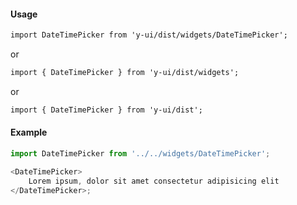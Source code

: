 #### Usage

```markdown
import DateTimePicker from 'y-ui/dist/widgets/DateTimePicker';
```

or

```markdown
import { DateTimePicker } from 'y-ui/dist/widgets';
```

or

```markdown
import { DateTimePicker } from 'y-ui/dist';
```

#### Example

```js
import DateTimePicker from '../../widgets/DateTimePicker';

<DateTimePicker>
	Lorem ipsum, dolor sit amet consectetur adipisicing elit
</DateTimePicker>;
```
